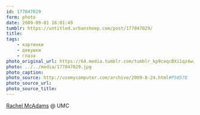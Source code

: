```yaml
---
id: 177047029
form: photo
date: 2009-09-01 16:01:49
tumblr: https://untitled.urbansheep.com/post/177047029/
title:
tags:
    - картинки
    - девушки
    - глаза
photo_original_url: https://64.media.tumblr.com/tumblr_kp9ceqcBXi1qz4wzio1_1280.jpg
photo: ../../media/177047029.jpg
photo_caption:
photo_source: http://usemycomputer.com/archive/2009-8-24.html#P58578
photo_source_url:
photo_source_title:
---
```


<p><a href="http://usemycomputer.com/archive/2009-8-24.html#P58578">Rachel McAdams</a> @ UMC</p>
